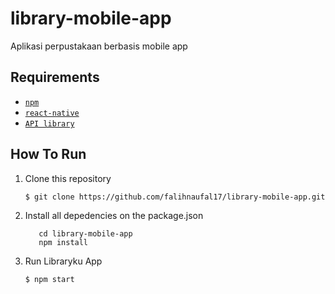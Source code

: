 # library-mobile-app
Aplikasi perpustakaan berbasis mobile app

## Requirements
* [`npm`](https://www.npmjs.com/get-npm)
* [`react-native`](https://facebook.github.io/react-native/)
* [`API library`](https://github.com/falihnaufal17/API-library-management.git)

## How To Run

1. Clone this repository
   ```
   $ git clone https://github.com/falihnaufal17/library-mobile-app.git
   ```
2. Install all depedencies on the package.json
   ```
      cd library-mobile-app
      npm install
   ```
3. Run Libraryku App
   ```
   $ npm start
   ```
